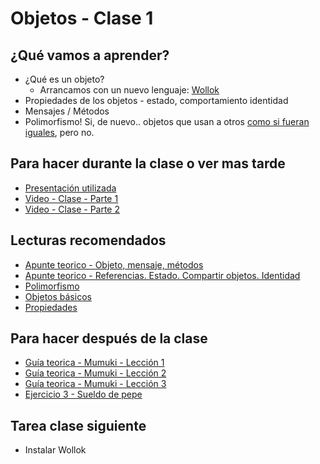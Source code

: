 # Objetos - Clase 1

## ¿Qué vamos a aprender?

* ¿Qué es un objeto?
  * Arrancamos con un nuevo lenguaje: [Wollok](https://www.wollok.org/)
* Propiedades de los objetos - estado, comportamiento identidad
* Mensajes / Métodos
* Polimorfismo! Si, de nuevo.. objetos que usan a otros [como si fueran iguales](https://i.kym-cdn.com/entries/icons/mobile/000/023/397/C-658VsXoAo3ovC.jpg), pero no.

## Para hacer durante la clase o ver mas tarde

* [Presentación utilizada](https://docs.google.com/presentation/d/1F-kiVQQT4u8otVa5vG0nKxRrGBD5IzuZzNyMCr5o_D8/edit#slide=id.p)
* [Video - Clase - Parte 1](https://www.youtube.com/watch?v=chAoYEFJTMg)
* [Video - Clase - Parte 2](https://www.youtube.com/watch?v=1ExuGpSM4Ck)

## Lecturas recomendados

* [Apunte teorico - Objeto, mensaje, métodos](https://docs.google.com/document/d/1RBfNmKZFKZ90XvfQsN7zhtuUPV2Mvj7t-iyZiL2bClQ)
* [Apunte teorico - Referencias. Estado. Compartir objetos. Identidad](https://docs.google.com/document/d/14092iRsXDXih8-q_0UEXIGRSQmGtxL9pay1VXX4ceJg)
* [Polimorfismo](https://docs.google.com/document/d/1X7Sz12e7rbVO1x7uMD7ECjZnT-chELx0ElTPmNvNURU)
* [Objetos básicos](https://docs.google.com/document/d/1HiYxLswd4O0MBqnT3jGo2K9e_4FE73RXF_lf8NWVOSE)
* [Propiedades](https://docs.google.com/document/d/1wziW1YY-t94UUAUApydrt-OZ5roq1uY6DT6FduwNGx0/edit)

## Para hacer después de la clase

* [Guía teorica - Mumuki - Lección 1](https://mumuki.io/pdep-utn/lessons/712-programacion-con-objetos-objetos-y-mensajes)
* [Guía teorica - Mumuki - Lección 2](https://mumuki.io/pdep-utn/lessons/713-programacion-con-objetos-metodos-y-estado)
* [Guía teorica - Mumuki - Lección 3](https://mumuki.io/pdep-utn/lessons/714-programacion-con-objetos-referencias)
* [Ejercicio 3 - Sueldo de pepe](https://docs.google.com/document/d/1DQNuJwO3m6o_0-31tld94eJKJSQQ2TsjqBBY_rOVho4)


## Tarea clase siguiente

* Instalar Wollok
